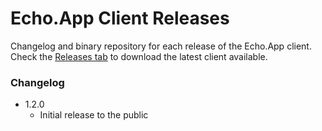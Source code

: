 # Echo.App Client Releases
Changelog and binary repository for each release of the Echo.App client.  
Check the [Releases tab](https://github.com/echoappbr/client-releases/releases) to download the latest client available.

### Changelog
- 1.2.0
    - Initial release to the public